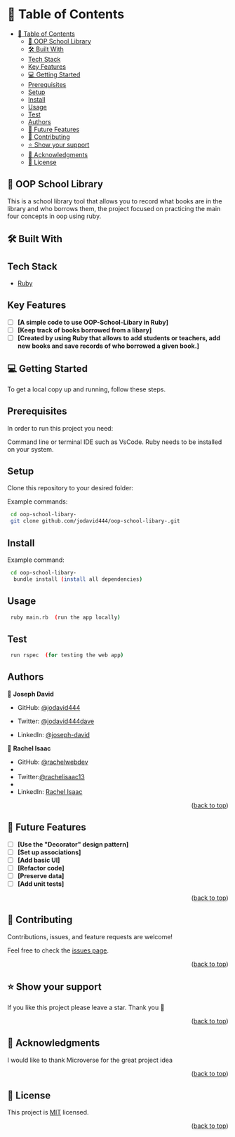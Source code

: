 # 📗 Table of Contents

- [📗 Table of Contents](#-table-of-contents)
  - [📖 OOP School Library ](#-oop-school-library--)
  - [🛠 Built With ](#-built-with-)
  - [Tech Stack ](#tech-stack-)
  - [Key Features](#key-features)
  - [💻 Getting Started ](#-getting-started-)
  - [Prerequisites](#prerequisites)
  - [Setup](#setup)
  - [Install](#install)
  - [Usage](#usage)
  - [Test](#test)
  - [Authors ](#authors-)
  - [🔭 Future Features ](#-future-features-)
  - [🤝 Contributing ](#-contributing-)
  - [⭐️ Show your support ](#️-show-your-support-)
  - [🙏 Acknowledgments ](#-acknowledgments-)
  - [📝 License ](#-license-)

## 📖 OOP School Library <a name="about-project"></a>

This is a school library tool that allows you to record what books are in the library and who borrows them, the project focused on practicing the main four concepts in oop using ruby.

## 🛠 Built With <a name="built-with"></a>

## Tech Stack <a name="tech-stack"></a>

- [Ruby](https://www.ruby-lang.org/en/)

## Key Features

- [ ] **[A simple code to use OOP-School-Libary in Ruby]**
- [ ] **[Keep track of books borrowed from a libary]**
- [ ] **[Created by using Ruby that allows to add students or teachers, add new books and save records of who borrowed a given book.]**

## 💻 Getting Started <a name="getting-started"></a>

To get a local copy up and running, follow these steps.

## Prerequisites

In order to run this project you need:

Command line or terminal
IDE such as VsCode.
Ruby needs to be installed on your system.

## Setup

Clone this repository to your desired folder:

Example commands:

```sh
 cd oop-school-libary-
 git clone github.com/jodavid444/oop-school-libary-.git

```

## Install

Example command:

```sh
 cd oop-school-libary-
  bundle install (install all dependencies)
```

## Usage

```sh
 ruby main.rb  (run the app locally)

```
## Test

```sh
 run rspec  (for testing the web app)

```

## Authors <a name="authors"></a>

👤 **Joseph David**

- GitHub: [@jodavid444](https://github.com/jodavid444)

- Twitter: [@jodavid444dave](https://twitter.com/jodavid444dave)

- LinkedIn: [@joseph-david](https://www.linkedin.com/in/joseph-david-/)

👤 **Rachel Isaac**

- GitHub: [@rachelwebdev](https://github.com/Rachelwebdev)
-
- Twitter:[@rachelisaac13](https://twitter.com/Rachelisaac13)
-
- LinkedIn: [Rachel Isaac](https://www.linkedin.com/in/rachelisaac13/)

<p align="right">(<a href="#readme-top">back to top</a>)</p>

## 🔭 Future Features <a name="future-features"></a>

- [ ] **[Use the "Decorator" design pattern]**
- [ ] **[Set up associations]**
- [ ] **[Add basic UI]**
- [ ] **[Refactor code]**
- [ ] **[Preserve data]**
- [ ] **[Add unit tests]**

<p align="right">(<a href="#readme-top">back to top</a>)</p>

## 🤝 Contributing <a name="contributing"></a>

Contributions, issues, and feature requests are welcome!

Feel free to check the [issues page](../../issues/).

<p align="right">(<a href="#readme-top">back to top</a>)</p>

## ⭐️ Show your support <a name="support"></a>

If you like this project please leave a star. Thank you 🙏

<p align="right">(<a href="#readme-top">back to top</a>)</p>

## 🙏 Acknowledgments <a name="acknowledgements"></a>

I would like to thank Microverse for the great project idea

<p align="right">(<a href="#readme-top">back to top</a>)</p>

## 📝 License <a name="license"></a>

This project is [MIT](./LICENSE) licensed.

<p align="right">(<a href="#readme-top">back to top</a>)</p>
